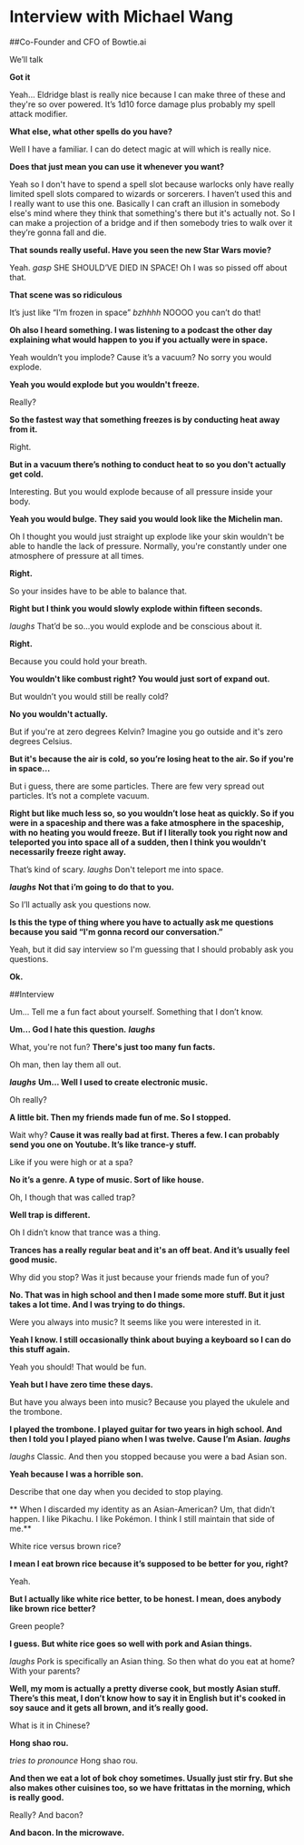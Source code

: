# Interview with Michael Wang
##Co-Founder and CFO of Bowtie.ai

We’ll talk

**Got it**

Yeah... Eldridge blast is really nice because I can make three of these and they're so over powered. It’s 1d10 force damage plus probably my spell attack modifier.

**What else, what other spells do you have?**

Well I have a familiar. I can do detect magic at will which is really nice.

**Does that just mean you can use it whenever you want?**

Yeah so I don't have to spend a spell slot because warlocks only have really limited spell slots compared to wizards or sorcerers. I haven’t used this and I really want to use this one. Basically I can craft an illusion in somebody else's mind where they think that something's there but it's actually not. So I can make a projection of a bridge and if then somebody tries to walk over it they’re gonna fall and die.

**That sounds really useful. Have you seen the new Star Wars movie?**

Yeah. *gasp* SHE SHOULD’VE DIED IN SPACE! Oh I was so pissed off about that.

**That scene was so ridiculous**

It’s just like “I’m frozen in space” *bzhhhh* NOOOO you can’t do that!

**Oh also I heard something. I was listening to a podcast the other day explaining what would happen to you if you actually were in space.**

Yeah wouldn’t you implode? Cause it’s a vacuum? No sorry you would explode.

**Yeah you would explode but you wouldn't freeze.**

Really?

**So the fastest way that something freezes is by conducting heat away from it.**

Right.

**But in a vacuum there’s nothing to conduct heat to so you don't actually get cold.**

Interesting. But you would explode because of all pressure inside your body.

**Yeah you would bulge. They said you would look like the Michelin man.**

Oh I thought you would just straight up explode like your skin wouldn't be able to handle the lack of pressure. Normally, you're constantly under one atmosphere of pressure at all times.

**Right.**

So your insides have to be able to balance that.

**Right but I think you would slowly explode within fifteen seconds.**

*laughs* That’d be so...you would explode and be conscious about it.

**Right.**

Because you could hold your breath.

**You wouldn't like combust right? You would just sort of expand out.**

But wouldn’t you would still be really cold?

**No you wouldn't actually.**

But if you're at zero degrees Kelvin? Imagine you go outside and it's zero degrees Celsius.

**But it's because the air is cold, so you’re losing heat to the air.  So if you're in space...**

But i guess, there are some particles. There are few very spread out particles. It’s not a complete vacuum.

**Right but like much less so, so you wouldn’t lose heat as quickly. So if you were in a spaceship and there was a fake atmosphere in the spaceship, with no heating you would freeze. But if I literally took you right now and teleported you into space all of a sudden, then I think you wouldn't necessarily freeze right away.**

That’s kind of scary. *laughs* Don't teleport me into space.

***laughs*** **Not that i’m going to do that to you.**

So I’ll actually ask you questions now.

**Is this the type of thing where you have to actually ask me questions because you said “I'm gonna record our conversation.”**

Yeah, but it did say interview so I'm guessing that I should probably ask you questions.

**Ok.**

##Interview

Um... Tell me a fun fact about yourself. Something that I don’t know.

**Um... God I hate this question.** ***laughs***

What, you're not fun?
**There's just too many fun facts.**

Oh man, then lay them all out.

***laughs*** **Um... Well I used to create electronic music.**

Oh really?

**A little bit. Then my friends made fun of me. So I stopped.**

Wait why?
**Cause it was really bad at first. Theres a few. I can probably send you one on Youtube. It’s like trance-y stuff.**

Like if you were high or at a spa?

**No it’s a genre. A type of music. Sort of like house.**

Oh, I though that was called trap?

**Well trap is different.**


Oh I didn’t know that trance was a thing.

**Trances has a really regular beat and it's an off beat. And it’s usually feel good music.**

Why did you stop? Was it just because your friends made fun of you?

**No. That was in high school and then I made some more stuff. But it just takes a lot time. And I was trying to do things.**

Were you always into music? It seems like you were interested in it.

**Yeah I know. I still occasionally think about buying a keyboard so I can do this stuff again.**

Yeah you should! That would be fun.

**Yeah but I have zero time these days.**

But have you always been into music? Because you played the ukulele and the trombone.

**I played the trombone. I played guitar for two years in high school. And then I told you I played piano when I was twelve. Cause I’m Asian.** ***laughs***

*laughs* Classic. And then you stopped because you were a bad Asian son.

**Yeah because I was a horrible son.**

Describe that one day when you decided to stop playing.

** When I discarded my identity as an Asian-American? Um, that didn’t happen. I like Pikachu. I like Pokémon. I think I still maintain that side of me.**

White rice versus brown rice?

**I mean I eat brown rice because it’s supposed to be better for you, right?**

Yeah.

**But I actually like white rice better, to be honest. I mean, does anybody like brown rice better?**

Green people?

**I guess. But white rice goes so well with pork and Asian things.**

*laughs* Pork is specifically an Asian thing. So then what do you eat at home? With your parents?

**Well, my mom is actually a pretty diverse cook, but mostly Asian stuff. There’s this meat, I don’t know how to say it in English but it's cooked in soy sauce and it gets all brown, and it’s really good.**

What is it in Chinese?

**Hong shao rou.**

*tries to pronounce* Hong shao rou.

**And then we eat a lot of bok choy sometimes. Usually just stir fry. But she also makes other cuisines too, so we have frittatas in the morning, which is really good.**

Really? And bacon?

**And bacon. In the microwave.**
